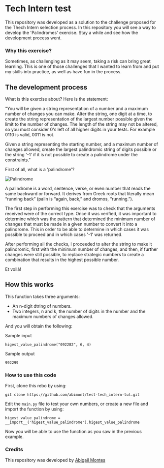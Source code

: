 # Tech Intern test 

This repository was developed as a solution to the challenge proposed for the Thech Intern selection process. In this repository you will see a way to develop the 'Palindromes' exercise. Stay a while and see how the development process went.

### Why this exercise?

Sometimes, as challenging as it may seem, taking a risk can bring great learning. This is one of those challenges that I wanted to learn from and put my skills into practice, as well as have fun in the process.

## The development process

What is this exercise about? Here is the statement:

"You will be given a string representation of a number and a maximum number of changes you can make. Alter the string, one digit at a time, to create the string representation of the largest number possible given the limit to the number of changes. The length of the string may not be altered, so you must consider 0's left of all higher digits in your tests. For example 0110 is valid, 0011 is not.

Given a string representing the starting number, and a maximum number of changes allowed, create the largest palindromic string of digits possible or the string '-1' if it is not possible to create a palindrome under the constraints."

First of all, what is a 'palindrome'?

![Palindrome](https://t3.ftcdn.net/jpg/03/20/25/00/360_F_320250061_pPaPUOxre35RFq8mnCZFDjPgguPJzsLe.jpg)

A palindrome is a word, sentence, verse, or even number that reads the same backward or forward. It derives from Greek roots that literally mean “running back” (palin is “again, back,” and dromos, “running.”).

The first step in performing this exercise was to check that the arguments received were of the correct type. Once it was verified, it was important to determine which was the pattern that determined the minimum number of changes that must be made in a given number to convert it into a palindrome. This in order to be able to determine in which cases it was possible to proceed and in which cases '-1' was returned.

After performing all the checks, I proceeded to alter the string to make it palindromic, first with the minimum number of changes, and then, if further changes were still possible, to replace strategic numbers to create a combination that results in the highest possible number.

Et voilà!

## How this works

This function takes three arguments: 
- An n-digit dtring of numbers.
- Two integers, n and k, the number of digits in the number and the maximum numbers of changes allowed.

And you will obtain the following:

Sample input
```
higest_value_palindrome("092282", 6, 4)
```

Sample output
```
992299
```

### How to use this code

First, clone this rebo by using:
```
git clone https://github.com/abimont/test-tech_intern-tul.git
```

Edit the ```main.py``` file to test your own numbers, or create a new file and import the function by using:
```
higest_value_palindrome = __import__('higest_value_palindrome').higest_value_palindrome
```

Now you will be able to use the function as you saw in the previous example.

### Credits

This repository was developed by [Abigail Montes](https://www.linkedin.com/in/abi-dev)

